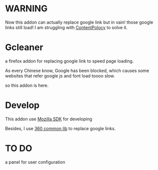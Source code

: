 WARNING
==
Now this addon can actually replace google link but in vain!
those google links still load!
I am struggling with [ContentPolocy](https://developer.mozilla.org/en-US/docs/Mozilla/Tech/XPCOM/Reference/Interface/nsIContentPolicy) to solve it. 


Gcleaner
===

a firefox addon for replacing google link to speed page loading.

As every Chinese know, Google has been blocked, which causes some websites that refer google js and font load toooo slow.

so this addon is here.

Develop
===

This addon use [Mozilla SDK](https://developer.mozilla.org/en-US/Add-ons/SDK) for developing

Besides, I use [360 common lib](http://libs.useso.com/) to replace google links. 


TO DO
===
a panel for user configuration
